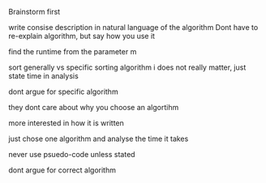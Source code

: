Brainstorm first

write consise description in natural language of the algorithm
Dont have to re-explain algorithm, but say how you use it

find the runtime from the parameter m

sort generally vs specific sorting algorithm
i does not really matter, just state time in analysis

dont argue for specific algorithm

they dont care about why you choose an algortihm

more interested in how it is written

just chose one algorithm and analyse the time it takes

never use psuedo-code unless stated

dont argue for correct algorithm



